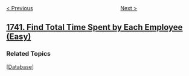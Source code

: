 <!--|This file generated by command(leetcode description); DO NOT EDIT.    |-->
<!--+----------------------------------------------------------------------+-->
<!--|@author    awesee <openset.wang@gmail.com>                           |-->
<!--|@link      https://github.com/awesee                                 |-->
<!--|@home      https://github.com/awesee/leetcode                        |-->
<!--+----------------------------------------------------------------------+-->

[< Previous](../find-distance-in-a-binary-tree "Find Distance in a Binary Tree")
　　　　　　　　　　　　　　　　
[Next >](../maximum-number-of-balls-in-a-box "Maximum Number of Balls in a Box")

## [1741. Find Total Time Spent by Each Employee (Easy)](https://leetcode.com/problems/find-total-time-spent-by-each-employee "查找每个员工花费的总时间")



### Related Topics
  [[Database](../../tag/database/README.md)]
